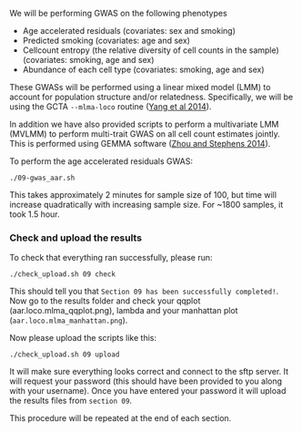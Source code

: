 We will be performing GWAS on the following phenotypes

- Age accelerated residuals (covariates: sex and smoking)
- Predicted smoking (covariates: age and sex)
- Cellcount entropy (the relative diversity of cell counts in the sample) (covariates: smoking, age and sex)
- Abundance of each cell type (covariates: smoking, age and sex)

These GWASs will be performed using a linear mixed model (LMM) to account for population structure and/or relatedness. Specifically, we will be using the GCTA `--mlma-loco` routine ([Yang et al 2014](http://www.nature.com/ng/journal/v46/n2/abs/ng.2876.html)). 

In addition we have also provided scripts to perform a multivariate LMM (MVLMM) to perform multi-trait GWAS on all cell count estimates jointly. This is performed using GEMMA software ([Zhou and Stephens 2014](http://www.nature.com/nmeth/journal/v11/n4/full/nmeth.2848.html)).

To perform the age accelerated residuals GWAS:

    ./09-gwas_aar.sh

This takes approximately 2 minutes for sample size of 100, but time will increase quadratically with increasing sample size. For ~1800 samples, it took 1.5 hour.

### Check and upload the results

To check that everything ran successfully, please run:

```
./check_upload.sh 09 check
```

This should tell you that `Section 09 has been successfully completed!`. Now go to the results folder and check your qqplot (aar.loco.mlma_qqplot.png), lambda and your manhattan plot (`aar.loco.mlma_manhattan.png`). 

Now please upload the scripts like this:

```
./check_upload.sh 09 upload
```

It will make sure everything looks correct and connect to the sftp server. It will request your password (this should have been provided to you along with your username). Once you have entered your password it will upload the results files from `section 09`.

This procedure will be repeated at the end of each section.